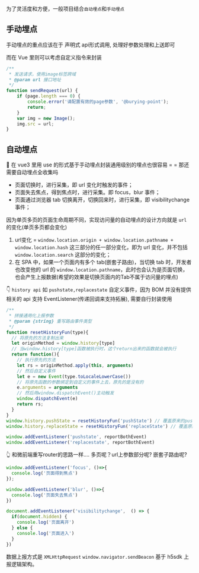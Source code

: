 
为了灵活度和方便，一般项目结合`自动埋点`和`手动埋点`

## 手动埋点

手动埋点的重点应该在于 声明式 api形式调用, 处理好参数处理和上送即可

而在 Vue 里则可以考虑自定义指令来封装

```js
/**
 * 发送请求，使用image标签跨域
 * @param url 接口地址
 */
function sendRequest(url) {
    if (page.length === 0) {
        console.error('请配置有效的page参数', '@burying-point');
        return;
    }
    var img = new Image();
    img.src = url;
}
```        


## 自动埋点

🤔 在 vue3 里用 use 的形式基于手动埋点封装通用级别的埋点也很容易 = = 那还需要自动埋点全收集吗

- 页面切换时，进行采集，即 url 变化时触发的事件；
- 页面失去焦点，得到焦点时，进行采集。即 focus，blur 事件；
- 页面通过浏览器 tab 切换离开，切换回来时，进行采集，即 visibilitychange 事件；

因为单页多页的页面生命周期不同，实现访问量的自动埋点的设计方向就是 `url` 的变化(单页多页都会变化)

1. url变化 = `window.location.origin + window.location.pathname + window.location.hash` 这三部分的任一部分变化，即为 url 变化，并不包括 `window.location.search` 这部分的变化；
2. 在 SPA 中，如果一个页面内有多个 tab(嵌套子路由)，当切换 tab 时，开发者也改变他的 url 的 `window.location.pathname`，此时也会认为是页面切换，也会产生上报数据(希望的效果是切换页面内的Tab不属于访问量的埋点)

👇 `history api` 如 `pushstate,replacestate` 自定义事件，因为 BOM 并没有提供相关的 api 支持 EventListener(传递回调来支持拓展), 需要自行封装使用
```js
/**
 * 拼接通用化上报参数
 * @param {string} 重写路由事件类型
 */
function resetHistoryFun(type){
  // 将原先的方法复制出来
  let originMethod = window.history[type]
  // 当window.history[type]函数被执行时，这个return出来的函数就会被执行
  return function(){
    // 执行原先的方法
    let rs = originMethod.apply(this, arguments)
    // 然后自定义事件
    let e = new Event(type.toLocaleLowerCase())
    // 将原先函数的参数绑定到自定义的事件上去，原先的是没有的
    e.arguments = arguments
    // 然后用window.dispatchEvent()主动触发
    window.dispatchEvent(e)
    return rs;
  }
}
window.history.pushState = resetHistoryFun('pushState') // 覆盖原来的pushState方法
window.history.replaceState = resetHistoryFun('replaceState') // 覆盖原来的replaceState方法

window.addEventListener('pushstate', reportBothEvent)
window.addEventListener('replacestate', reportBothEvent)
```

👆 和微前端重写router的思路一样.... 多页呢？url上参数部分呢? 嵌套子路由呢?


```js
window.addEventListener('focus', ()=>{
  console.log('页面得到焦点')
});

window.addEventListener('blur', ()=>{
  console.log('页面失去焦点')
})
```

```js
document.addEventListener('visibilitychange',  () => {
  if(document.hidden) {
    console.log('页面离开')
  } else {
    console.log('页面进入')
  }
})
```


数据上报方式是 `XMLHttpRequest` `window.navigator.sendBeacon` 基于 h5sdk 上报逻辑架构。

